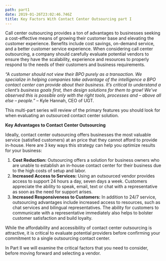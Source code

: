 ```yaml
---
path: part1
date: 2019-01-26T23:02:46.746Z
title: Key Factors With Contact Center Outsourcing part I
---
```

Call center outsourcing provides a ton of advantages to businesses seeking a cost-effective means of growing their customer base and elevating the customer experience. Benefits include cost savings, on-demand service, and a better customer service experience. When considering call center outsourcing, a company should carefully evaluate potential vendors to ensure they have the scalability, experience and resources to properly respond to the needs of their customers and business requirements.



_“A customer should not view their BPO purely as a transaction. We specialize in helping companies take advantage of the intelligence a BPO contact center can provide about their business. It’s critical to understand a client’s business goals first, then design solutions for them to grow! We’ve observed this is possible only with the right tools, processes and – above all else – people.”_  – Kyle Hannah, CEO of UGT.



This multi-part series will review of the primary features you should look for when evaluating an outsourced contact center solution.



**Key Advantages to Contact Center Outsourcing**

Ideally, contact center outsourcing offers businesses the most valuable service (satisfied customers) at an price that they cannot afford to provide in-house. Here are 3 key ways this strategy can help you optimize results for your business:



1. **Cost Reduction:** Outsourcing offers a solution for business owners who are unable to establish an  in-house contact center for their business due to the high costs of setup and labor.
2. **Increased Access to Services:** Using an outsourced vendor provides access to support 24 hours a day, seven days a week. Customers appreciate the ability to speak, email, text or chat with a representative as soon as the need for support arises.
3. **Increased Responsiveness to Customers:** In addition to 24/7 service, outsourcing advantages include increased access to resources, such as chat services and bilingual representatives. The ability for customers to communicate with a representative immediately also helps to bolster customer satisfaction and build loyalty.



While the affordability and accessibility of contact center outsourcing is attractive, it is critical to evaluate potential providers before confirming your commitment to a single outsourcing contact center. 



In Part II we will examine the critical factors that you need to consider, before moving forward and selecting a vendor.
